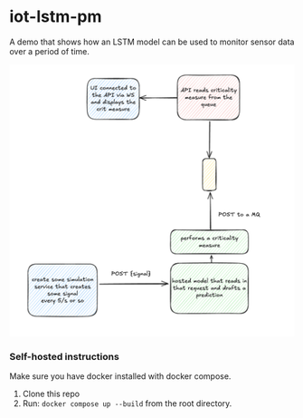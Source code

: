 # iot-lstm-pm

A demo that shows how an LSTM model can be used to monitor sensor data over a period of time.

![system overview](./assets/image_1.png)

### Self-hosted instructions

Make sure you have docker installed with docker compose.

1. Clone this repo
2. Run: `docker compose up --build` from the root directory.


